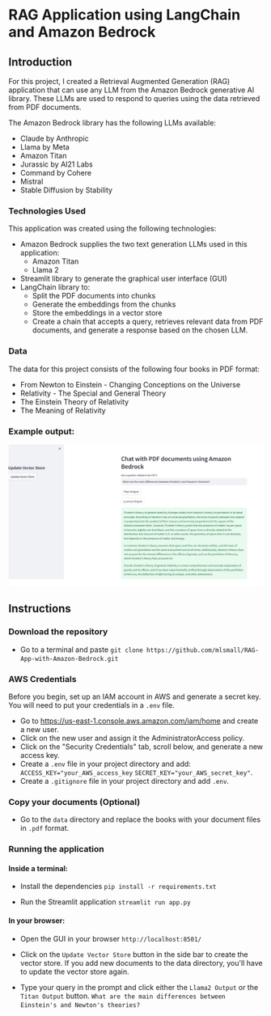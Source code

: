 # RAG Application using LangChain and Amazon Bedrock

## Introduction
For this project, I created a Retrieval Augmented Generation (RAG) application that can use any LLM from the Amazon Bedrock generative AI library. These LLMs are used to respond to queries using the data retrieved from PDF documents.

The Amazon Bedrock library has the following LLMs available:
- Claude by Anthropic
- Llama by Meta
- Amazon Titan
- Jurassic by AI21 Labs
- Command by Cohere
- Mistral
- Stable Diffusion by Stability
### Technologies Used
This application was created using the following technologies:
- Amazon Bedrock supplies the two text generation LLMs used in this application:
  - Amazon Titan
  - Llama 2
- Streamlit library to generate the graphical user interface (GUI)
- LangChain library to:
  -  Split the PDF documents into chunks
  -  Generate the embeddings from the chunks
  -  Store the embeddings in a vector store
  -  Create a chain that accepts a query, retrieves relevant data from PDF documents, and generate a response based on the chosen LLM.

### Data
The data for this project consists of the following four books in PDF format:
- From Newton to Einstein - Changing Conceptions on the Universe
- Relativity - The Special and General Theory
- The Einstein Theory of Relativity
- The Meaning of Relativity

### Example output:
<img src="https://github.com/mlsmall/RAG-App-with-Amazon-Bedrock/blob/main/output.png" width="1200" />

## Instructions
### Download the repository
* Go to a terminal and paste `git clone https://github.com/mlsmall/RAG-App-with-Amazon-Bedrock.git`

### AWS Credentials
Before you begin, set up an IAM account in AWS and generate a secret key. You will need to put your credentials in a `.env` file.
* Go to https://us-east-1.console.aws.amazon.com/iam/home and create a new user.
* Click on the new user and assign it the AdministratorAccess policy.
* Click on the "Security Credentials" tab, scroll below, and generate a new access key.
* Create a `.env` file in your project directory and add:
`ACCESS_KEY="your_AWS_access_key`
`SECRET_KEY="your_AWS_secret_key"`.
* Create a `.gitignore` file in your project directory and add `.env`.

### Copy your documents (Optional)
* Go to the `data` directory and replace the books with your document files in `.pdf` format.
  
### Running the application
#### Inside a terminal:
* Install the dependencies
`pip install -r requirements.txt`

* Run the Streamlit application
`streamlit run app.py`

#### In your browser:

* Open the GUI in your browser
`http://localhost:8501/`

* Click on the `Update Vector Store` button in the side bar to create the vector store. If you add new documents to the data directory, you'll have to update the vector store again.
* Type your query in the prompt and click either the `Llama2 Output` or the `Titan Output` button.
`What are the main differences between Einstein's and Newton's theories?`